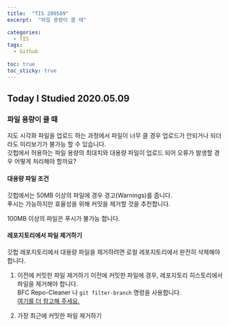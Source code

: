 ```yaml
---
title:  "TIS 200509"
excerpt:  "파일 용량이 클 때"

categories:
  - TIS
tags:
  - Github
  
toc: true
toc_sticky: true
---
```


## Today I Studied 2020.05.09

### 파일 용량이 클 때 
지도 시각화 파일을 업로드 하는 과정에서 파일이 너무 클 경우 업로드가 안되거나 되더라도 미리보기가 불가능 할 수 있습니다.<br>
깃헙에서 허용하는 파일 용량의 최대치와 대용량 파일이 업로드 되어 오류가 발생할 경우 어떻게 처리해야 할까요?

#### 대용량 파일 조건
깃헙에서는 50MB 이상의 파일에 경우 경고(Warnings)를 줍니다.<br> 
푸시는 가능하지만 효율성을 위해 커밋을 제거할 것을 추천합니다. 

100MB 이상의 파일은 푸시가 불가능 합니다. 


#### 레포지토리에서 파일 제거하기
깃헙 레포지토리에서 대용량 파일을 제거하려면 로컬 레포지토리에서 완전히 삭제해야 합니다. 

1. 이전에 커밋한 파일 제거하기
이전에 커밋한 파일에 경우, 레포지토리 히스토리에서 파일을 제거해야 합니다.<br>
BFC Repo-Cleaner 나 `git filter-branch` 명령을 사용합니다.<br>
[여기를 더 참고해 주세요.](https://help.github.com/en/github/authenticating-to-github/removing-sensitive-data-from-a-repository)


2. 가장 최근에 커밋한 파일 제거하기


